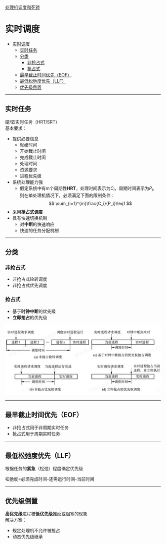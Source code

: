 [处理机调度和死锁](../操作系统原理.md)
# 实时调度
<!-- TOC -->

- [实时调度](#实时调度)
  - [实时任务](#实时任务)
  - [分类](#分类)
    - [非抢占式](#非抢占式)
    - [抢占式](#抢占式)
  - [最早截止时间优先（EOF）](#最早截止时间优先eof)
  - [最低松弛度优先（LLF）](#最低松弛度优先llf)
  - [优先级倒置](#优先级倒置)

<!-- /TOC -->
---
## 实时任务
硬/软实时任务（HRT/SRT）  
基本要求：
* 提供必要信息
  * 就绪时间
  * 开始截止时间
  * 完成截止时间
  * 处理时间
  * 资源要求
  * 进程优先级
* 系统处理能力强
  * 假定系统中有m个周期性**HRT**，处理时间表示为$C_i$，周期时间表示为$P_i$，则在单处理机情况下，必须满足下面的限制条件：
    $$
    \sum_{i=1}^{m}\frac{C_i}{P_i}\leq1
    $$
* 采用**抢占式调度**
* 具有快速切换机制
  * 对**中断**的快速响应
  * 快速的任务分配机制


---
## 分类
### 非抢占式
* 非抢占式轮转调度
* 非抢占式优先调度

### 抢占式
* 基于**时钟中断**的优先级
* **立即抢占**的优先级

![](img2.png)

---
## 最早截止时间优先（EOF）
* 非抢占式用于非周期实时任务
* 抢占式用于周期实时任务

---
## 最低松弛度优先（LLF）
根据任务的**紧急**（松弛）程度确定优先级

松弛度=必须完成时间-还需运行时间-当前时间

---
## 优先级倒置
**高优先级**进程被**低优先级**推延或阻塞的现象  
解决方案：
* 规定处理机不允许被抢占
* 动态优先级继承